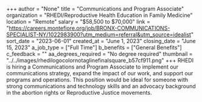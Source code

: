 +++
author = "None"
title = "Communications and Program Associate"
organization = "RHEDI/Reproductive Health Education in Family Medicine"
location = "Remote"
salary = "$58,500 to $70,000"
link = "https://careers.montefiore.org/job/BRONX-COMMUNICATIONS-SPECIALIST-NY/1022983900?utm_medium=referral&utm_source=idealist"
sort_date = "2023-06-01"
created_at = "June 1, 2023"
closing_date = "June 15, 2023"
a_job_type = ["Full Time"]
b_benefits = ["General Benefits"]
c_feedback = ""
aa_degrees_required = "No degree required"
thumbnail = "../../images/rhedilogocolornotaglinefinalsquare_b57cf911.png"
+++
RHEDI is hiring a Communications and Program Associate to implement our communications strategy, expand the impact of our work, and support our programs and operations. This position would be ideal for someone with strong communications and technology skills and an advocacy background in the abortion rights or Reproductive Justice movements. 